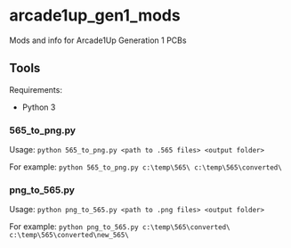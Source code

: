 # arcade1up_gen1_mods
Mods and info for Arcade1Up Generation 1 PCBs

## Tools

Requirements:
- Python 3

### 565_to_png.py
Usage: ```python 565_to_png.py <path to .565 files> <output folder>```

For example:
```python 565_to_png.py c:\temp\565\ c:\temp\565\converted\```

### png_to_565.py
Usage: ```python png_to_565.py <path to .png files> <output folder>```

For example:
```python png_to_565.py c:\temp\565\converted\ c:\temp\565\converted\new_565\```
